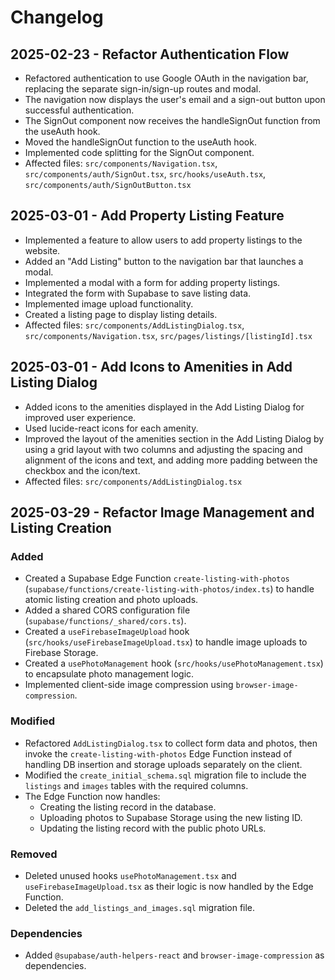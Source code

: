# Changelog

## 2025-02-23 - Refactor Authentication Flow

- Refactored authentication to use Google OAuth in the navigation bar, replacing the separate sign-in/sign-up routes and modal.
- The navigation now displays the user's email and a sign-out button upon successful authentication.
- The SignOut component now receives the handleSignOut function from the useAuth hook.
- Moved the handleSignOut function to the useAuth hook.
- Implemented code splitting for the SignOut component.
- Affected files: `src/components/Navigation.tsx`, `src/components/auth/SignOut.tsx`, `src/hooks/useAuth.tsx`, `src/components/auth/SignOutButton.tsx`

## 2025-03-01 - Add Property Listing Feature

- Implemented a feature to allow users to add property listings to the website.
- Added an "Add Listing" button to the navigation bar that launches a modal.
- Implemented a modal with a form for adding property listings.
- Integrated the form with Supabase to save listing data.
- Implemented image upload functionality.
- Created a listing page to display listing details.
- Affected files: `src/components/AddListingDialog.tsx`, `src/components/Navigation.tsx`, `src/pages/listings/[listingId].tsx`

## 2025-03-01 - Add Icons to Amenities in Add Listing Dialog

- Added icons to the amenities displayed in the Add Listing Dialog for improved user experience.
- Used lucide-react icons for each amenity.
- Improved the layout of the amenities section in the Add Listing Dialog by using a grid layout with two columns and adjusting the spacing and alignment of the icons and text, and adding more padding between the checkbox and the icon/text.
- Affected files: `src/components/AddListingDialog.tsx`

## 2025-03-29 - Refactor Image Management and Listing Creation

### Added

- Created a Supabase Edge Function `create-listing-with-photos` (`supabase/functions/create-listing-with-photos/index.ts`) to handle atomic listing creation and photo uploads.
- Added a shared CORS configuration file (`supabase/functions/_shared/cors.ts`).
- Created a `useFirebaseImageUpload` hook (`src/hooks/useFirebaseImageUpload.tsx`) to handle image uploads to Firebase Storage.
- Created a `usePhotoManagement` hook (`src/hooks/usePhotoManagement.tsx`) to encapsulate photo management logic.
- Implemented client-side image compression using `browser-image-compression`.

### Modified

- Refactored `AddListingDialog.tsx` to collect form data and photos, then invoke the `create-listing-with-photos` Edge Function instead of handling DB insertion and storage uploads separately on the client.
- Modified the `create_initial_schema.sql` migration file to include the `listings` and `images` tables with the required columns.
- The Edge Function now handles:
  - Creating the listing record in the database.
  - Uploading photos to Supabase Storage using the new listing ID.
  - Updating the listing record with the public photo URLs.

### Removed

- Deleted unused hooks `usePhotoManagement.tsx` and `useFirebaseImageUpload.tsx` as their logic is now handled by the Edge Function.
- Deleted the `add_listings_and_images.sql` migration file.

### Dependencies

- Added `@supabase/auth-helpers-react` and `browser-image-compression` as dependencies.
